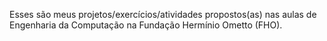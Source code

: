 Esses são meus projetos/exercícios/atividades propostos(as) nas aulas de Engenharia da Computação na Fundação Hermínio Ometto (FHO).